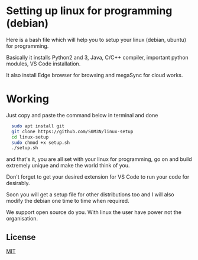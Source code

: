 
# Setting up linux for programming (debian)

Here is a bash file which will help you to setup your linux (debian, ubuntu) for programming.

Basically it installs Python2 and 3, Java, C/C++ compiler, important python modules, VS Code installation.

It also install Edge browser for browsing and megaSync for cloud works.

# Working
Just copy and paste the command below in terminal and done

```bash
  sudo apt install git
  git clone https://github.com/S0M3N/linux-setup
  cd linux-setup
  sudo chmod +x setup.sh
  ./setup.sh
```

and that's it, you are all set with your linux for programming, go on and build extremely unique and make the world think of you.

Don't forget to get your desired extension for VS Code to run your code for desirably.

Soon you will get a setup file for other distributions too and I will also modify the debian one time to time when required.

We support open source do you. With linux the user have power not the organisation.

## License

[MIT](https://github.com/S0M3N/linux-setup/blob/master/LICENSE)

